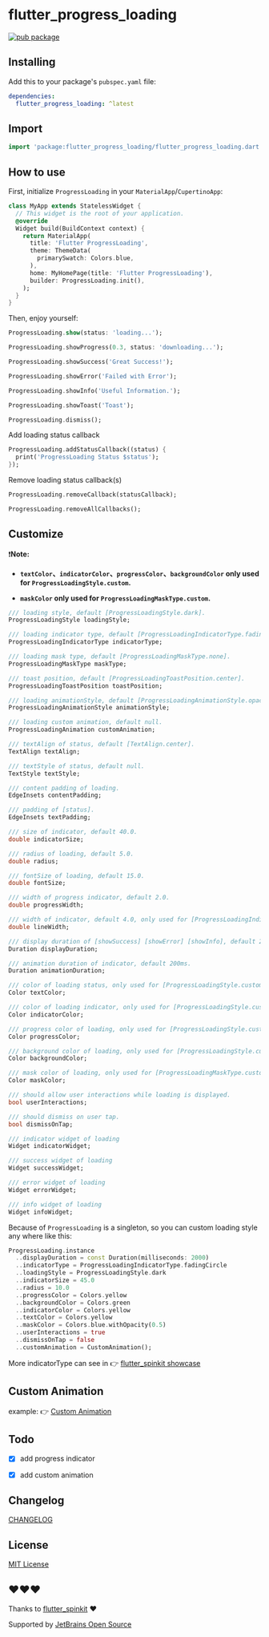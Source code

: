 # flutter_progress_loading

[![pub package](https://img.shields.io/pub/v/flutter_progress_loading?style=flat)](https://pub.dev/packages/flutter_progress_loading)

## Installing

Add this to your package's `pubspec.yaml` file:

```yaml
dependencies:
  flutter_progress_loading: ^latest
```

## Import

```dart
import 'package:flutter_progress_loading/flutter_progress_loading.dart';
```

## How to use

First, initialize `ProgressLoading` in your `MaterialApp`/`CupertinoApp`:

```dart
class MyApp extends StatelessWidget {
  // This widget is the root of your application.
  @override
  Widget build(BuildContext context) {
    return MaterialApp(
      title: 'Flutter ProgressLoading',
      theme: ThemeData(
        primarySwatch: Colors.blue,
      ),
      home: MyHomePage(title: 'Flutter ProgressLoading'),
      builder: ProgressLoading.init(),
    );
  }
}
```

Then, enjoy yourself:

```dart
ProgressLoading.show(status: 'loading...');

ProgressLoading.showProgress(0.3, status: 'downloading...');

ProgressLoading.showSuccess('Great Success!');

ProgressLoading.showError('Failed with Error');

ProgressLoading.showInfo('Useful Information.');

ProgressLoading.showToast('Toast');

ProgressLoading.dismiss();
```

Add loading status callback

```dart
ProgressLoading.addStatusCallback((status) {
  print('ProgressLoading Status $status');
});
```

Remove loading status callback(s)

```dart
ProgressLoading.removeCallback(statusCallback);

ProgressLoading.removeAllCallbacks();
```

## Customize

❗️**Note:**

- **`textColor`、`indicatorColor`、`progressColor`、`backgroundColor` only used for `ProgressLoadingStyle.custom`.**

- **`maskColor` only used for `ProgressLoadingMaskType.custom`.**

```dart
/// loading style, default [ProgressLoadingStyle.dark].
ProgressLoadingStyle loadingStyle;

/// loading indicator type, default [ProgressLoadingIndicatorType.fadingCircle].
ProgressLoadingIndicatorType indicatorType;

/// loading mask type, default [ProgressLoadingMaskType.none].
ProgressLoadingMaskType maskType;

/// toast position, default [ProgressLoadingToastPosition.center].
ProgressLoadingToastPosition toastPosition;

/// loading animationStyle, default [ProgressLoadingAnimationStyle.opacity].
ProgressLoadingAnimationStyle animationStyle;

/// loading custom animation, default null.
ProgressLoadingAnimation customAnimation;

/// textAlign of status, default [TextAlign.center].
TextAlign textAlign;

/// textStyle of status, default null.
TextStyle textStyle;

/// content padding of loading.
EdgeInsets contentPadding;

/// padding of [status].
EdgeInsets textPadding;

/// size of indicator, default 40.0.
double indicatorSize;

/// radius of loading, default 5.0.
double radius;

/// fontSize of loading, default 15.0.
double fontSize;

/// width of progress indicator, default 2.0.
double progressWidth;

/// width of indicator, default 4.0, only used for [ProgressLoadingIndicatorType.ring, ProgressLoadingIndicatorType.dualRing].
double lineWidth;

/// display duration of [showSuccess] [showError] [showInfo], default 2000ms.
Duration displayDuration;

/// animation duration of indicator, default 200ms.
Duration animationDuration;

/// color of loading status, only used for [ProgressLoadingStyle.custom].
Color textColor;

/// color of loading indicator, only used for [ProgressLoadingStyle.custom].
Color indicatorColor;

/// progress color of loading, only used for [ProgressLoadingStyle.custom].
Color progressColor;

/// background color of loading, only used for [ProgressLoadingStyle.custom].
Color backgroundColor;

/// mask color of loading, only used for [ProgressLoadingMaskType.custom].
Color maskColor;

/// should allow user interactions while loading is displayed.
bool userInteractions;

/// should dismiss on user tap.
bool dismissOnTap;

/// indicator widget of loading
Widget indicatorWidget;

/// success widget of loading
Widget successWidget;

/// error widget of loading
Widget errorWidget;

/// info widget of loading
Widget infoWidget;
```

Because of `ProgressLoading` is a singleton, so you can custom loading style any where like this:

```dart
ProgressLoading.instance
  ..displayDuration = const Duration(milliseconds: 2000)
  ..indicatorType = ProgressLoadingIndicatorType.fadingCircle
  ..loadingStyle = ProgressLoadingStyle.dark
  ..indicatorSize = 45.0
  ..radius = 10.0
  ..progressColor = Colors.yellow
  ..backgroundColor = Colors.green
  ..indicatorColor = Colors.yellow
  ..textColor = Colors.yellow
  ..maskColor = Colors.blue.withOpacity(0.5)
  ..userInteractions = true
  ..dismissOnTap = false
  ..customAnimation = CustomAnimation();
```

More indicatorType can see in 👉 [flutter_spinkit showcase](https://github.com/jogboms/flutter_spinkit#-showcase)

## Custom Animation

example:
👉 [Custom Animation](https://github.com/KevalPatel4894/flutter_progress_loading/blob/main/example/lib/custom_animation.dart)

## Todo

- [x] add progress indicator

- [x] add custom animation

## Changelog

[CHANGELOG](./CHANGELOG.md)

## License

[MIT License](./LICENSE_temp)

## ❤️❤️❤️

Thanks to [flutter_spinkit](https://github.com/jogboms/flutter_spinkit) ❤️

Supported by [JetBrains Open Source](https://www.jetbrains.com/community/opensource/#support)